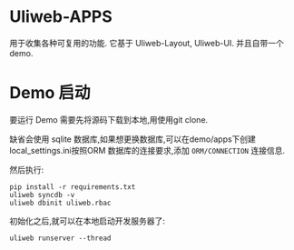 # Uliweb-APPS

用于收集各种可复用的功能. 它基于 Uliweb-Layout, Uliweb-UI. 并且自带一个demo.

# Demo 启动

要运行 Demo 需要先将源码下载到本地,用使用git clone. 

缺省会使用 sqlite 数据库,如果想更换数据库,可以在demo/apps下创建 local_settings.ini按照ORM
数据库的连接要求,添加 `ORM/CONNECTION` 连接信息.

然后执行:

```
pip install -r requirements.txt
uliweb syncdb -v
uliweb dbinit uliweb.rbac
```

初始化之后,就可以在本地启动开发服务器了:

```
uliweb runserver --thread
```